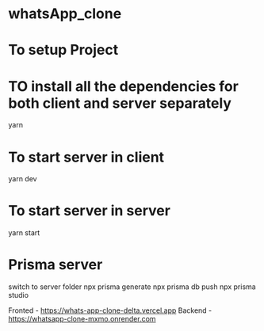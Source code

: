 # whatsApp_clone

# To setup Project

# TO install all the dependencies for both client and server separately
yarn

# To start server in client
yarn dev

# To start server in server
yarn start

# Prisma server
switch to server folder
npx prisma generate
npx prisma db push
npx prisma studio

Fronted - https://whats-app-clone-delta.vercel.app
Backend - https://whatsapp-clone-mxmo.onrender.com
